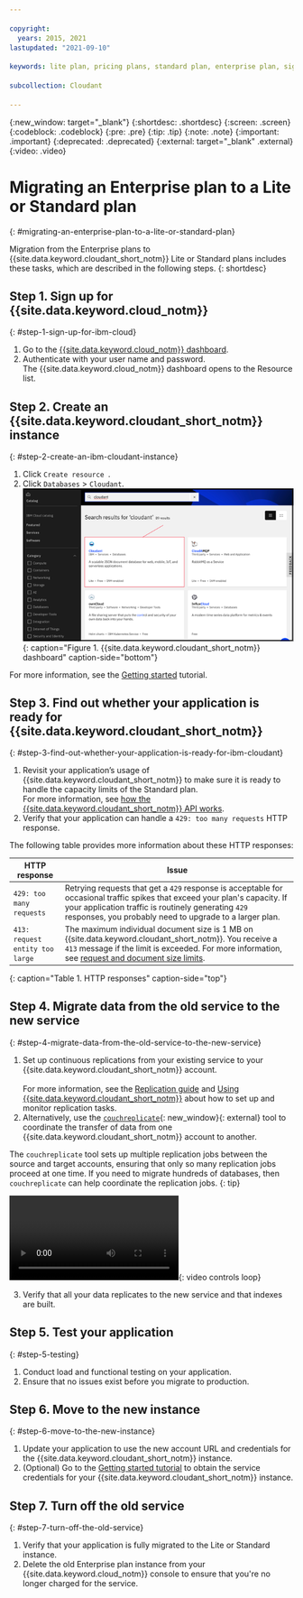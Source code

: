 ```yaml
---

copyright:
  years: 2015, 2021
lastupdated: "2021-09-10"

keywords: lite plan, pricing plans, standard plan, enterprise plan, sign up, test application, move to new instance

subcollection: Cloudant

---
```


{:new_window: target="_blank"}
{:shortdesc: .shortdesc}
{:screen: .screen}
{:codeblock: .codeblock}
{:pre: .pre}
{:tip: .tip}
{:note: .note}
{:important: .important}
{:deprecated: .deprecated}
{:external: target="_blank" .external}
{:video: .video}

<!-- Acrolinx: 2021-04-14 -->

# Migrating an Enterprise plan to a Lite or Standard plan
{: #migrating-an-enterprise-plan-to-a-lite-or-standard-plan}

Migration from the Enterprise plans to {{site.data.keyword.cloudant_short_notm}} Lite or Standard plans includes these tasks, which are described in the following steps. 
{: shortdesc}

## Step 1. Sign up for {{site.data.keyword.cloud_notm}}
{: #step-1-sign-up-for-ibm-cloud}

1.  Go to the [{{site.data.keyword.cloud_notm}} dashboard](https://cloud.ibm.com/).
2. Authenticate with your user name and password. <br>The {{site.data.keyword.cloud_notm}} dashboard opens to the Resource list.

## Step 2. Create an {{site.data.keyword.cloudant_short_notm}} instance
{: #step-2-create-an-ibm-cloudant-instance}

1. Click `Create resource `.
2. Click `Databases` > `Cloudant`. <br>
   ![{{site.data.keyword.cloudant_short_notm}} dashboard](../tutorials/images/img0003.png){: caption="Figure 1. {{site.data.keyword.cloudant_short_notm}} dashboard" caption-side="bottom"}

  For more information, see the [Getting started](/docs/Cloudant?topic=Cloudant-getting-started-with-cloudant) tutorial.  

## Step 3. Find out whether your application is ready for {{site.data.keyword.cloudant_short_notm}}
{: #step-3-find-out-whether-your-application-is-ready-for-ibm-cloudant}

1. Revisit your application’s usage of {{site.data.keyword.cloudant_short_notm}} to make sure it is ready to handle the capacity limits of the Standard plan. <br>
  For more information, see [how the {{site.data.keyword.cloudant_short_notm}} API works](/docs/Cloudant?topic=Cloudant-ibm-cloud-public#provisioned-throughput-capacity). 
2. Verify that your application can handle a `429: too many requests` HTTP response. 
  
The following table provides more information about these HTTP responses:

HTTP response | Issue
--------------|--------
`429: too many requests` | Retrying requests that get a `429` response is acceptable for occasional traffic spikes that exceed your plan's capacity. If your application traffic is routinely generating `429` responses, you probably need to upgrade to a larger plan.
`413: request entity too large` | The maximum individual document size is 1 MB on {{site.data.keyword.cloudant_short_notm}}. You receive a `413` message if the limit is exceeded. For more information, see [request and document size limits](/docs/Cloudant?topic=Cloudant-ibm-cloud-public#request-and-document-size-limits). 
{: caption="Table 1. HTTP responses" caption-side="top"}

## Step 4. Migrate data from the old service to the new service 
{: #step-4-migrate-data-from-the-old-service-to-the-new-service}

1. Set up continuous replications from your existing service to your {{site.data.keyword.cloudant_short_notm}} account. <br><br>For more information, see the [Replication guide](/docs/Cloudant?topic=Cloudant-replication-api) and [Using {{site.data.keyword.cloudant_short_notm}}](/docs/Cloudant?topic=Cloudant-ibm-cloudant-basics) about how to set up and monitor replication tasks.
2. Alternatively, use the [`couchreplicate`](https://www.npmjs.com/package/couchreplicate){: new_window}{: external} tool to coordinate the transfer of data from one {{site.data.keyword.cloudant_short_notm}} account to another. 

  The `couchreplicate` tool sets up multiple replication jobs between the source and target accounts, ensuring that only so many replication jobs proceed at one time. If you need to migrate hundreds of databases, then `couchreplicate` can help coordinate the replication jobs.
  {: tip}

  ![Couchreplicate tool](../images/couchreplicate.mp4){: video controls loop}

3. Verify that all your data replicates to the new service and that indexes are built.

## Step 5. Test your application
{: #step-5-testing}

1. Conduct load and functional testing on your application.
2. Ensure that no issues exist before you migrate to production.

## Step 6. Move to the new instance
{: #step-6-move-to-the-new-instance}

1. Update your application to use the new account URL and credentials for the {{site.data.keyword.cloudant_short_notm}} instance. 
2. (Optional) Go to the [Getting started tutorial](/docs/Cloudant?topic=Cloudant-getting-started-with-cloudant) to obtain the service credentials for your {{site.data.keyword.cloudant_short_notm}} instance.

## Step 7. Turn off the old service
{: #step-7-turn-off-the-old-service}

1. Verify that your application is fully migrated to the Lite or Standard instance.
2. Delete the old Enterprise plan instance from your {{site.data.keyword.cloud_notm}} console to ensure that you're no longer charged for the service.
